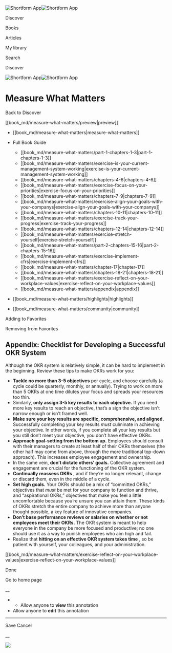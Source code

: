 ![Shortform App](/img/logo.36a2399e.svg)![Shortform App](/img/logo-dark.70c1b072.svg)

Discover

Books

Articles

My library

Search

Discover

![Shortform App](/img/logo.36a2399e.svg)![Shortform App](/img/logo-dark.70c1b072.svg)

# Measure What Matters

Back to Discover

[[book_md/measure-what-matters/preview|preview]]

  * [[book_md/measure-what-matters|measure-what-matters]]
  * Full Book Guide

    * [[book_md/measure-what-matters/part-1-chapters-1-3|part-1-chapters-1-3]]
    * [[book_md/measure-what-matters/exercise-is-your-current-management-system-working|exercise-is-your-current-management-system-working]]
    * [[book_md/measure-what-matters/chapters-4-6|chapters-4-6]]
    * [[book_md/measure-what-matters/exercise-focus-on-your-priorities|exercise-focus-on-your-priorities]]
    * [[book_md/measure-what-matters/chapters-7-9|chapters-7-9]]
    * [[book_md/measure-what-matters/exercise-align-your-goals-with-your-companys|exercise-align-your-goals-with-your-companys]]
    * [[book_md/measure-what-matters/chapters-10-11|chapters-10-11]]
    * [[book_md/measure-what-matters/exercise-track-your-progress|exercise-track-your-progress]]
    * [[book_md/measure-what-matters/chapters-12-14|chapters-12-14]]
    * [[book_md/measure-what-matters/exercise-stretch-yourself|exercise-stretch-yourself]]
    * [[book_md/measure-what-matters/part-2-chapters-15-16|part-2-chapters-15-16]]
    * [[book_md/measure-what-matters/exercise-implement-cfrs|exercise-implement-cfrs]]
    * [[book_md/measure-what-matters/chapter-17|chapter-17]]
    * [[book_md/measure-what-matters/chapters-18-21|chapters-18-21]]
    * [[book_md/measure-what-matters/exercise-reflect-on-your-workplace-values|exercise-reflect-on-your-workplace-values]]
    * [[book_md/measure-what-matters/appendix|appendix]]
  * [[book_md/measure-what-matters/highlights|highlights]]
  * [[book_md/measure-what-matters/community|community]]



Adding to Favorites 

Removing from Favorites 

## Appendix: Checklist for Developing a Successful OKR System

Although the OKR system is relatively simple, it can be hard to implement in the beginning. Review these tips to make OKRs work for you:

  * **Tackle no more than 3-5 objectives** per cycle, and choose carefully (a cycle could be quarterly, monthly, or annually). Trying to work on more than 5 OKRs at one time dilutes your focus and spreads your resources too thin.
  * Similarly, **only assign 3-5 key results to each objective.** If you need more key results to reach an objective, that’s a sign the objective isn’t narrow enough or isn’t framed well.
  * **Make sure your key results are specific, comprehensive, and aligned.** Successfully completing your key results _must_ culminate in achieving your objective. In other words, if you complete all your key results but you still don’t meet your objective, you don’t have effective OKRs.
  * **Approach goal-setting from the bottom up.** Employees should consult with their managers to create at least half of their OKRs themselves (the other half may come from above, through the more traditional top-down approach). This increases employee engagement and ownership.
  * In the same vein, **don’t dictate others’ goals.** Collective agreement and engagement are crucial for the functioning of the OKR system.
  * **Continually reassess OKRs** , and if they’re no longer relevant, change or discard them, even in the middle of a cycle.
  * **Set high goals.** Your OKRs should be a mix of “committed OKRs,” objectives that _must_ be met for your company to function and thrive, and “aspirational OKRs,” objectives that make you feel a little uncomfortable because you’re unsure you can attain them. These kinds of OKRs stretch the entire company to achieve more than anyone thought possible, a key feature of innovative companies.
  * **Don’t base performance reviews or salaries on whether or not employees meet their OKRs.** The OKR system is meant to help everyone in the company be more focused and productive; no one should use it as a way to punish employees who aim high and fail.
  * Realize that **hitting on an effective OKR system takes time** , so be patient with yourself, your colleagues, and your administration.



[[book_md/measure-what-matters/exercise-reflect-on-your-workplace-values|exercise-reflect-on-your-workplace-values]]

Done

Go to home page 

__

  *   * Allow anyone to **view** this annotation
  * Allow anyone to **edit** this annotation



* * *

Save Cancel

__




![](https://bat.bing.com/action/0?ti=56018282&Ver=2&mid=9a19009f-15dd-47e2-88d7-a5b82c6b3ef4&sid=f30c5e70639211ee87d33f0876d93783&vid=f30c9700639211eeb3a75d830392c94f&vids=0&msclkid=N&pi=0&lg=en-US&sw=800&sh=600&sc=24&nwd=1&tl=Shortform%20%7C%20Measure%20What%20Matters&p=https%3A%2F%2Fwww.shortform.com%2Fapp%2Fbook%2Fmeasure-what-matters%2Fappendix&r=&lt=474&evt=pageLoad&sv=1&rn=960943)
